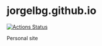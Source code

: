 # jorgelbg.github.io

[![Actions Status](https://github.com/jorgelbg/jorgelbg.github.io/workflows/github%20pages/badge.svg)](https://github.com/jorgelbg/jorgelbg.github.io/actions)


Personal site
